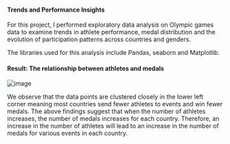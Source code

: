 #### Trends and Performance Insights

For this project, I performed exploratory data analysis on Olympic games data to examine trends in athlete performance, medal distribution and the evolution of participation patterns across countries and genders.

The libraries used for this analysis include Pandas, seaborn and Matplotlib.


#### Result: The relationship between athletes and medals

![image](https://github.com/TomisinOlofinjana/Olympic-Games/assets/128741298/9dfadbfd-955a-4986-a159-f5629a1e1ecd)

We observe that the data points are clustered closely in the lower left corner meaning most countries send fewer athletes to events and win fewer medals. The above findings suggest that when the number of athletes increases, the number of medals increases for each country. Therefore, an increase in the number of athletes will lead to an increase in the number of medals for various events in each country.
